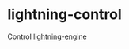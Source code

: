 lightning-control
=================

Control [lightning-engine](https://github.com/briansorahan/lightning-engine)
